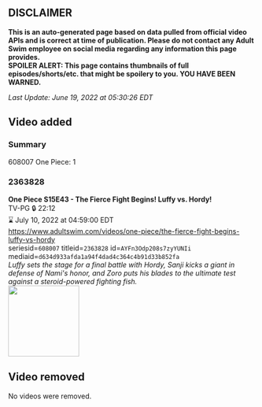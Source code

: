 ## DISCLAIMER
**This is an auto-generated page based on data pulled from official video APIs and is correct at time of publication. Please do not contact any Adult Swim employee on social media regarding any information this page provides.**  
**SPOILER ALERT: This page contains thumbnails of full episodes/shorts/etc. that might be spoilery to you. YOU HAVE BEEN WARNED.**  

_Last Update: June 19, 2022 at 05:30:26 EDT_
## Video added
### Summary
608007 One Piece: 1  
### 2363828
**One Piece S15E43 - The Fierce Fight Begins! Luffy vs. Hordy!**  
TV-PG 🔒 22:12  
⌛ July 10, 2022 at 04:59:00 EDT  
https://www.adultswim.com/videos/one-piece/the-fierce-fight-begins-luffy-vs-hordy  
seriesid=`608007` titleid=`2363828` id=`AYFn3Odp208s7zyYUNIi` mediaid=`d634d933afda1a94f4dad4c364c4b91d33b852fa`  
_Luffy sets the stage for a final battle with Hordy, Sanji kicks a giant in defense of Nami's honor, and Zoro puts his blades to the ultimate test against a steroid-powered fighting fish._  
<a href="https://media.cdn.adultswim.com/uploads/20220615/thumbnails/2_226151055262-OnePiece_560_TheFierceFightBeginsLuffyVsHordy.png"><img src="https://media.cdn.adultswim.com/uploads/20220615/thumbnails/2_226151055262-OnePiece_560_TheFierceFightBeginsLuffyVsHordy.png" height="144px" /></a>
## Video removed
No videos were removed.  
